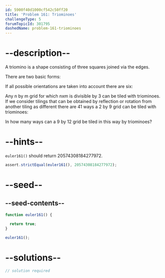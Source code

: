 ```yaml
---
id: 5900f40d1000cf542c50ff20
title: 'Problem 161: Triominoes'
challengeType: 5
forumTopicId: 301795
dashedName: problem-161-triominoes
---
```


# --description--

A triomino is a shape consisting of three squares joined via the edges.

There are two basic forms:

If all possible orientations are taken into account there are six:

Any n by m grid for which nxm is divisible by 3 can be tiled with triominoes. If we consider tilings that can be obtained by reflection or rotation from another tiling as different there are 41 ways a 2 by 9 grid can be tiled with triominoes:

In how many ways can a 9 by 12 grid be tiled in this way by triominoes?

# --hints--

`euler161()` should return 20574308184277972.

```js
assert.strictEqual(euler161(), 20574308184277972);
```

# --seed--

## --seed-contents--

```js
function euler161() {

  return true;
}

euler161();
```

# --solutions--

```js
// solution required
```
